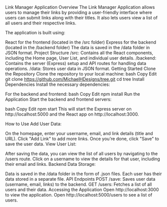 Link Manager Application
Overview
The Link Manager Application allows users to manage their links by providing a user-friendly interface where users can submit links along with their titles. It also lets users view a list of all users and their respective links.

The application is built using:

React for the frontend (located in the /src folder)
Express for the backend (located in the /backend folder)
The data is saved in the /data folder in JSON format.
Project Structure
/src: Contains all the React components, including the Home page, User List, and individual user details.
/backend: Contains the server (Express) setup and API routes for handling data operations.
/data: Stores user data in JSON format.
Getting Started
Clone the Repository
Clone the repository to your local machine:
bash
Copy
Edit
git clone https://github.com/MichaelHDesigns/tree.git
cd tree
Install Dependencies
Install the necessary dependencies:

For the backend and frontend:
bash
Copy
Edit
npm install
Run the Application
Start the backend and frontend servers:

bash
Copy
Edit
npm start
This will start the Express server on http://localhost:5000 and the React app on http://localhost:3000.

How to Use
Add User Data:

On the homepage, enter your username, email, and link details (title and URL).
Click "Add Link" to add more links.
Once you're done, click "Save" to save the user data.
View User List:

After saving the data, you can view the list of all users by navigating to the /users route.
Click on a username to view the details for that user, including their email and links.
Backend Data Storage:

Data is saved in the /data folder in the form of .json files. Each user has their data stored in a separate file.
API Endpoints
POST /save: Saves user data (username, email, links) to the backend.
GET /users: Fetches a list of all users and their data.
Accessing the Application
Open http://localhost:3000 to view the application.
Open http://localhost:5000/users to see a list of users.